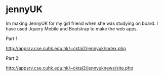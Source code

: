 jennyUK
=======

Im making JennyUK for my girl friend when she was studying on board. I have used Jquery Mobile and Bootstrap to make the web apps.

Part 1:

http://appsrv.cse.cuhk.edu.hk/~cktai2/jennyuk/index.php

Part 2:

http://appsrv.cse.cuhk.edu.hk/~cktai2/jennyuknews/site.php

